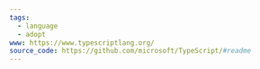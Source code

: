 ```yaml
---
tags:
  - language
  - adopt
www: https://www.typescriptlang.org/
source_code: https://github.com/microsoft/TypeScript/#readme
---
```

